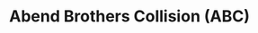 ---
title: "Abend Brothers Collision (ABC)"
url: /ossineke/abend-brothers-collision-abc/
shop: Autowerkstatt
---